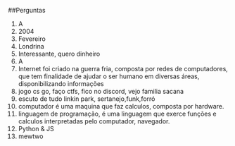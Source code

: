 
##Perguntas
1. A
2. 2004
3. Fevereiro
4. Londrina
6. Interessante, quero dinheiro
7. A
8. Internet foi criado na guerra fria, composta por redes de computadores, que tem finalidade de ajudar o ser humano em diversas áreas, disponibilizando informações
9. jogo cs go, faço ctfs, fico no discord, vejo familia sacana
10. escuto de tudo linkin park, sertanejo,funk,forró
11. computador é uma maquina que faz calculos, composta por hardware.
12. linguagem de programação, é uma linguagem que exerce funções e calculos interpretadas pelo computador, navegador.
13. Python & JS
14. mewtwo
